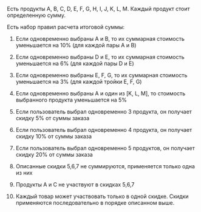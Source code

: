 Есть продукты A, B, C, D, E, F, G, H, I, J, K, L, M. Каждый продукт стоит определенную сумму.

Есть набор правил расчета итоговой суммы:

1. Если одновременно выбраны А и B, то их суммарная стоимость уменьшается на 10% (для каждой пары А и B)

2. Если одновременно выбраны D и E, то их суммарная стоимость уменьшается на 6% (для каждой пары D и E)

3. Если одновременно выбраны E, F, G, то их суммарная стоимость уменьшается на 3% (для каждой тройки E, F, G)

4. Если одновременно выбраны А и один из [K, L, M], то стоимость выбранного продукта уменьшается на 5%

5. Если пользователь выбрал одновременно 3 продукта, он получает скидку 5% от суммы заказа

6. Если пользователь выбрал одновременно 4 продукта, он получает скидку 10% от суммы заказа

7. Если пользователь выбрал одновременно 5 продуктов, он получает скидку 20% от суммы заказа

8. Описанные скидки 5,6,7 не суммируются, применяется только одна из них

9. Продукты A и C не участвуют в скидках 5,6,7

10. Каждый товар может участвовать только в одной скидке. Скидки применяются последовательно в порядке описанном выше.
